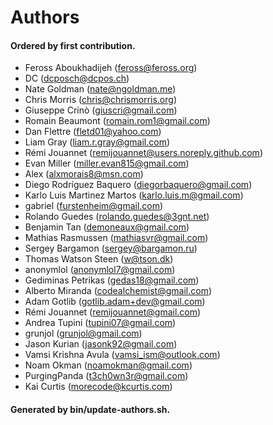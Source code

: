# Authors

#### Ordered by first contribution.

- Feross Aboukhadijeh (feross@feross.org)
- DC (dcposch@dcpos.ch)
- Nate Goldman (nate@ngoldman.me)
- Chris Morris (chris@chrismorris.org)
- Giuseppe Crinò (giuscri@gmail.com)
- Romain Beaumont (romain.rom1@gmail.com)
- Dan Flettre (fletd01@yahoo.com)
- Liam Gray (liam.r.gray@gmail.com)
- Rémi Jouannet (remijouannet@users.noreply.github.com)
- Evan Miller (miller.evan815@gmail.com)
- Alex (alxmorais8@msn.com)
- Diego Rodríguez Baquero (diegorbaquero@gmail.com)
- Karlo Luis Martinez Martos (karlo.luis.m@gmail.com)
- gabriel (furstenheim@gmail.com)
- Rolando Guedes (rolando.guedes@3gnt.net)
- Benjamin Tan (demoneaux@gmail.com)
- Mathias Rasmussen (mathiasvr@gmail.com)
- Sergey Bargamon (sergey@bargamon.ru)
- Thomas Watson Steen (w@tson.dk)
- anonymlol (anonymlol7@gmail.com)
- Gediminas Petrikas (gedas18@gmail.com)
- Alberto Miranda (codealchemist@gmail.com)
- Adam Gotlib (gotlib.adam+dev@gmail.com)
- Rémi Jouannet (remijouannet@gmail.com)
- Andrea Tupini (tupini07@gmail.com)
- grunjol (grunjol@gmail.com)
- Jason Kurian (jasonk92@gmail.com)
- Vamsi Krishna Avula (vamsi_ism@outlook.com)
- Noam Okman (noamokman@gmail.com)
- PurgingPanda (t3ch0wn3r@gmail.com)
- Kai Curtis (morecode@kcurtis.com)

#### Generated by bin/update-authors.sh.
